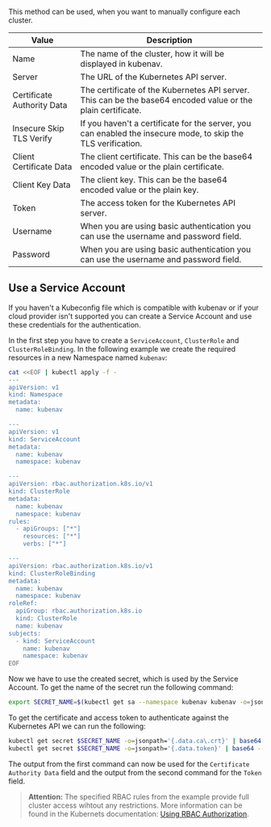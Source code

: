 This method can be used, when you want to manually configure each cluster.

| Value | Description |
| ----- | ----------- |
| Name | The name of the cluster, how it will be displayed in kubenav. |
| Server | The URL of the Kubernetes API server. |
| Certificate Authority Data | The certificate of the Kubernetes API server. This can be the base64 encoded value or the plain certificate. |
| Insecure Skip TLS Verify | If you haven't a certificate for the server, you can enabled the insecure mode, to skip the TLS verification. |
| Client Certificate Data | The client certificate. This can be the base64 encoded value or the plain certificate. |
| Client Key Data | The client key. This can be the base64 encoded value or the plain key. |
| Token | The access token for the Kubernetes API server. |
| Username | When you are using basic authentication you can use the username and password field. |
| Password | When you are using basic authentication you can use the username and password field. |

## Use a Service Account

If you haven't a Kubeconfig file which is compatible with kubenav or if your cloud provider isn't supported you can create a Service Account and use these credentials for the authentication.

In the first step you have to create a `ServiceAccount`, `ClusterRole` and `ClusterRoleBinding`. In the following example we create the required resources in a new Namespace named `kubenav`:

```sh
cat <<EOF | kubectl apply -f -
---
apiVersion: v1
kind: Namespace
metadata:
  name: kubenav

---
apiVersion: v1
kind: ServiceAccount
metadata:
  name: kubenav
  namespace: kubenav

---
apiVersion: rbac.authorization.k8s.io/v1
kind: ClusterRole
metadata:
  name: kubenav
  namespace: kubenav
rules:
  - apiGroups: ["*"]
    resources: ["*"]
    verbs: ["*"]

---
apiVersion: rbac.authorization.k8s.io/v1
kind: ClusterRoleBinding
metadata:
  name: kubenav
  namespace: kubenav
roleRef:
  apiGroup: rbac.authorization.k8s.io
  kind: ClusterRole
  name: kubenav
subjects:
  - kind: ServiceAccount
    name: kubenav
    namespace: kubenav
EOF
```

Now we have to use the created secret, which is used by the Service Account. To get the name of the secret run the following command:

```sh
export SECRET_NAME=$(kubectl get sa --namespace kubenav kubenav -o=jsonpath='{.secrets[*].name}')
```

To get the certificate and access token to authenticate against the Kubernetes API we can run the following:

```sh
kubectl get secret $SECRET_NAME -o=jsonpath='{.data.ca\.crt}' | base64 --decode
kubectl get secret $SECRET_NAME -o=jsonpath='{.data.token}' | base64 --decode
```

The output from the first command can now be used for the `Certificate Authority Data` field and the output from the second command for the `Token` field.

> **Attention:** The specified RBAC rules from the example provide full cluster access wihtout any restrictions. More information can be found in the Kubernets documentation: [Using RBAC Authorization](https://kubernetes.io/docs/reference/access-authn-authz/rbac/).
